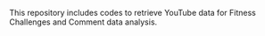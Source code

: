 This repository includes codes to retrieve YouTube data for Fitness Challenges and Comment data analysis.